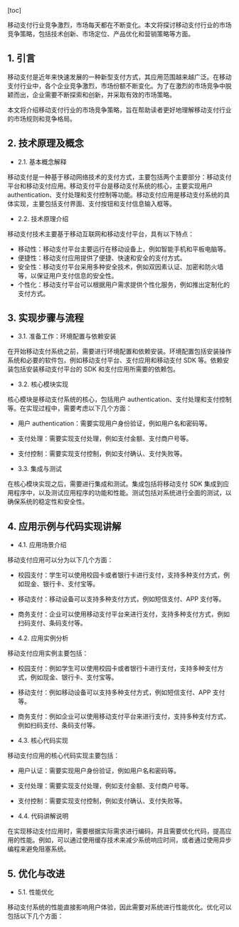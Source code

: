 
[toc]                    
                
                
移动支付行业竞争激烈，市场每天都在不断变化。本文将探讨移动支付行业的市场竞争策略，包括技术创新、市场定位、产品优化和营销策略等方面。

## 1. 引言

移动支付是近年来快速发展的一种新型支付方式，其应用范围越来越广泛。在移动支付行业中，各个企业竞争激烈，市场份额不断变化。为了在激烈的市场竞争中脱颖而出，企业需要不断探索和创新，并采取有效的市场策略。

本文将介绍移动支付行业的市场竞争策略，旨在帮助读者更好地理解移动支付行业的市场规则和竞争格局。

## 2. 技术原理及概念

- 2.1. 基本概念解释

移动支付是一种基于移动网络技术的支付方式，主要包括两个主要部分：移动支付平台和移动支付应用。移动支付平台是移动支付系统的核心，主要实现用户 authentication、支付处理和支付控制等功能。移动支付应用是移动支付系统的具体实现，主要包括支付界面、支付按钮和支付信息输入框等。

- 2.2. 技术原理介绍

移动支付技术主要基于移动互联网和移动支付平台，具有以下特点：

- 移动性：移动支付平台主要运行在移动设备上，例如智能手机和平板电脑等。
- 便捷性：移动支付应用提供了便捷、快速和安全的支付方式。
- 安全性：移动支付平台采用多种安全技术，例如双因素认证、加密和防火墙等，以保证用户支付信息的安全性。
- 个性化：移动支付平台可以根据用户需求提供个性化服务，例如推出定制化的支付方式。

## 3. 实现步骤与流程

- 3.1. 准备工作：环境配置与依赖安装

在开始移动支付系统之前，需要进行环境配置和依赖安装。环境配置包括安装操作系统和必要的软件包，例如移动支付平台、支付应用和移动支付 SDK 等。依赖安装包括安装移动支付平台的 SDK 和支付应用所需要的依赖包。

- 3.2. 核心模块实现

核心模块是移动支付系统的核心，包括用户 authentication、支付处理和支付控制等。在实现过程中，需要考虑以下几个方面：

- 用户 authentication：需要实现用户身份验证，例如用户名和密码等。
- 支付处理：需要实现支付处理，例如支付金额、支付商户号等。
- 支付控制：需要实现支付控制，例如支付确认、支付失败等。

- 3.3. 集成与测试

在核心模块实现之后，需要进行集成和测试。集成包括将移动支付 SDK 集成到应用程序中，以及测试应用程序的功能和性能。测试包括对系统进行全面的测试，以确保系统的稳定性和安全性。

## 4. 应用示例与代码实现讲解

- 4.1. 应用场景介绍

移动支付应用可以分为以下几个方面：

- 校园支付：学生可以使用校园卡或者银行卡进行支付，支持多种支付方式，例如现金、银行卡、支付宝等。
- 移动支付：移动设备可以支持多种支付方式，例如短信支付、APP 支付等。
- 商务支付：企业可以使用移动支付平台来进行支付，支持多种支付方式，例如扫码支付、条码支付等。

- 4.2. 应用实例分析

移动支付应用实例主要包括：

- 校园支付：例如学生可以使用校园卡或者银行卡进行支付，支持多种支付方式，例如现金、银行卡、支付宝等。
- 移动支付：例如移动设备可以支持多种支付方式，例如短信支付、APP 支付等。
- 商务支付：例如企业可以使用移动支付平台来进行支付，支持多种支付方式，例如扫码支付、条码支付等。

- 4.3. 核心代码实现

移动支付应用的核心代码实现主要包括：

- 用户认证：需要实现用户身份验证，例如用户名和密码等。
- 支付处理：需要实现支付处理，例如支付金额、支付商户号等。
- 支付控制：需要实现支付控制，例如支付确认、支付失败等。

- 4.4. 代码讲解说明

在实现移动支付应用时，需要根据实际需求进行编码，并且需要优化代码，提高应用的性能。例如，可以通过使用缓存技术来减少系统响应时间，或者通过使用异步编程来避免阻塞系统。

## 5. 优化与改进

- 5.1. 性能优化

移动支付系统的性能直接影响用户体验，因此需要对系统进行性能优化。优化可以包括以下几个方面：

